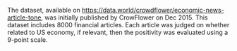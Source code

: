 The dataset, available on https://data.world/crowdflower/economic-news-article-tone, was initially published by CrowFlower on Dec 2015. This dataset includes 8000 financial articles. Each article was judged on whether related to US economy, if relevant, then the positivity was evaluated using a 9-point scale.
